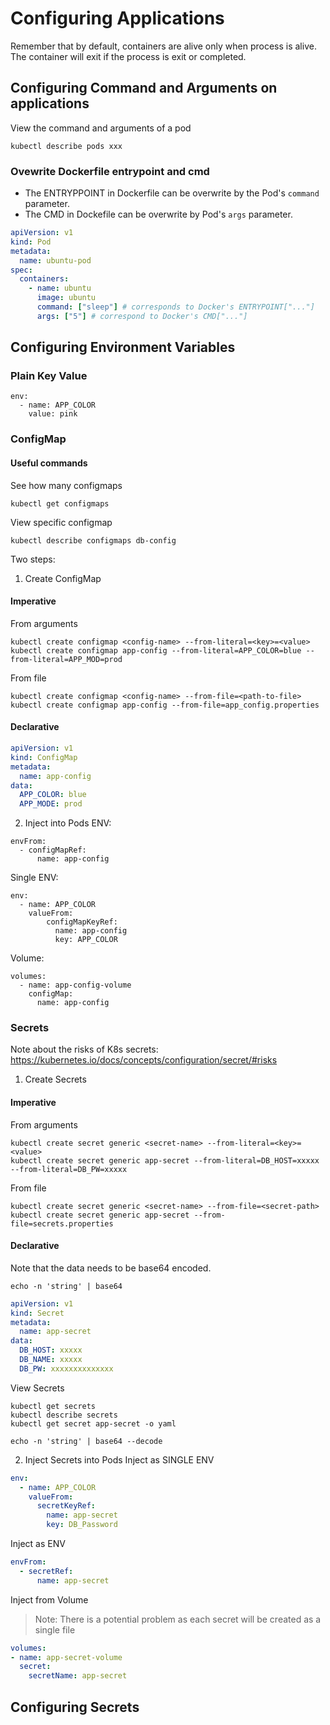 # Configuring Applications
Remember that by default, containers are alive only when process is alive. The container will exit if the process is exit or completed.

## Configuring Command and Arguments on applications
View the command and arguments of a pod
```
kubectl describe pods xxx
```
### Ovewrite Dockerfile entrypoint and cmd
- The ENTRYPPOINT in Dockerfile can be overwrite by the Pod's `command` parameter.
- The CMD in Dockefile can be overwrite by Pod's `args` parameter.

```yaml
apiVersion: v1
kind: Pod
metadata:
  name: ubuntu-pod
spec:
  containers:
    - name: ubuntu
      image: ubuntu
      command: ["sleep"] # corresponds to Docker's ENTRYPOINT["..."]
      args: ["5"] # correspond to Docker's CMD["..."]
```

## Configuring Environment Variables
### Plain Key Value
```
env:
  - name: APP_COLOR
    value: pink
```
### ConfigMap

#### Useful commands
See how many configmaps
```
kubectl get configmaps
```
View specific configmap
```
kubectl describe configmaps db-config
```

Two steps:
1) Create ConfigMap
#### Imperative
From arguments
```
kubectl create configmap <config-name> --from-literal=<key>=<value>
kubectl create configmap app-config --from-literal=APP_COLOR=blue --from-literal=APP_MOD=prod
```
From file
```
kubectl create configmap <config-name> --from-file=<path-to-file>
kubectl create configmap app-config --from-file=app_config.properties
```
#### Declarative

```yaml
apiVersion: v1
kind: ConfigMap
metadata:
  name: app-config
data:
  APP_COLOR: blue
  APP_MODE: prod
```

2) Inject into Pods
ENV:
```
envFrom:
  - configMapRef:
      name: app-config
```
Single ENV:
```
env:
  - name: APP_COLOR
    valueFrom: 
        configMapKeyRef:
          name: app-config
          key: APP_COLOR
```
Volume:
```
volumes:
  - name: app-config-volume
    configMap: 
      name: app-config
```
### Secrets
Note about the risks of K8s secrets: https://kubernetes.io/docs/concepts/configuration/secret/#risks

1) Create Secrets
#### Imperative
From arguments
```
kubectl create secret generic <secret-name> --from-literal=<key>=<value>
kubectl create secret generic app-secret --from-literal=DB_HOST=xxxxx --from-literal=DB_PW=xxxxx
```
From file
```
kubectl create secret generic <secret-name> --from-file=<secret-path>
kubectl create secret generic app-secret --from-file=secrets.properties
```
#### Declarative
Note that the data needs to be base64 encoded.
```
echo -n 'string' | base64
```
```yaml
apiVersion: v1
kind: Secret
metadata:
  name: app-secret
data:
  DB_HOST: xxxxx
  DB_NAME: xxxxx
  DB_PW: xxxxxxxxxxxxxx
```
View Secrets
```
kubectl get secrets
kubectl describe secrets
kubectl get secret app-secret -o yaml
```
```
echo -n 'string' | base64 --decode
```

2) Inject Secrets into Pods
Inject as SINGLE ENV
```yaml
env:
  - name: APP_COLOR
    valueFrom: 
      secretKeyRef:
        name: app-secret
        key: DB_Password
```
Inject as ENV
```yaml
envFrom:
  - secretRef:
      name: app-secret
```
Inject from Volume
> Note: There is a potential problem as each secret will be created as a single file
```yaml
volumes:
- name: app-secret-volume
  secret:
    secretName: app-secret
```

## Configuring Secrets